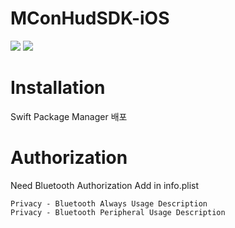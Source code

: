 # MConHudSDK-iOS
<div align="left">
  <img src="https://img.shields.io/badge/Swift-FA7343?style=flat&logo=swift&logoColor=white"/>
  <img src="https://img.shields.io/badge/version-1.0-blue.svg"/>  
</div>

# Installation
Swift Package Manager 배포

# Authorization
Need Bluetooth Authorization Add in info.plist

```
Privacy - Bluetooth Always Usage Description
Privacy - Bluetooth Peripheral Usage Description
```
